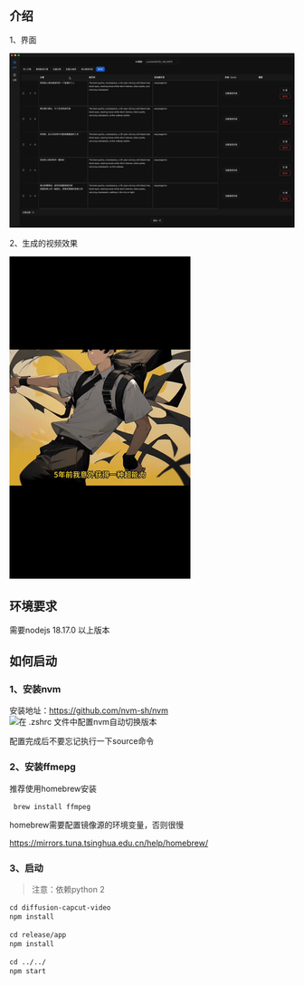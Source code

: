 ## 介绍

1、界面  

![img1](images/img1.gif)

2、生成的视频效果

![video-effect](images/video-effect.gif)


## 环境要求
需要nodejs 18.17.0 以上版本

## 如何启动
### 1、安装nvm 
安装地址：https://github.com/nvm-sh/nvm  
![在 .zshrc 文件中配置nvm自动切换版本](https://github.com/nvm-sh/nvm?tab=readme-ov-file#calling-nvm-use-automatically-in-a-directory-with-a-nvmrc-file)  
   
配置完成后不要忘记执行一下source命令  

### 2、安装ffmepg
推荐使用homebrew安装
``` 
 brew install ffmpeg
```
homebrew需要配置镜像源的环境变量，否则很慢

https://mirrors.tuna.tsinghua.edu.cn/help/homebrew/

### 3、启动  
> 注意：依赖python 2
```
cd diffusion-capcut-video
npm install 

cd release/app  
npm install  

cd ../../
npm start 
```
